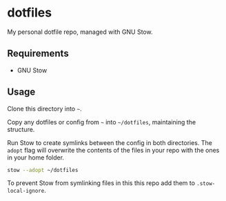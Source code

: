 # dotfiles

My personal dotfile repo, managed with GNU Stow.

## Requirements

- GNU Stow

## Usage

Clone this directory into `~`.

Copy any dotfiles or config from `~` into `~/dotfiles`, maintaining the structure.

Run Stow to create symlinks between the config in both directories. The `adopt` flag will overwrite
the contents of the files in your repo with the ones in your home folder.

```sh
stow --adopt ~/dotfiles
```

To prevent Stow from symlinking files in this this repo add them to `.stow-local-ignore`.
